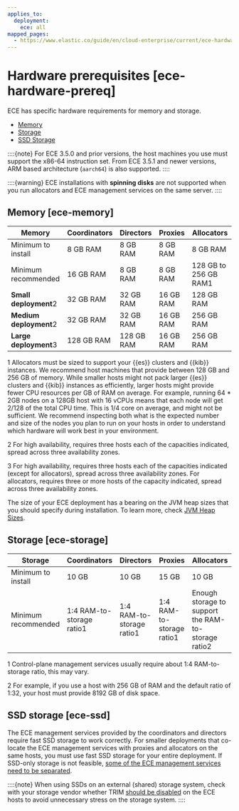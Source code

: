 ```yaml
---
applies_to:
  deployment:
    ece: all
mapped_pages:
  - https://www.elastic.co/guide/en/cloud-enterprise/current/ece-hardware-prereq.html
---
```


# Hardware prerequisites [ece-hardware-prereq]

ECE has specific hardware requirements for memory and storage.

* [Memory](#ece-memory)
* [Storage](#ece-storage)
* [SSD Storage](#ece-ssd)

::::{note}
For ECE 3.5.0 and prior versions, the host machines you use must support the x86-64 instruction set. From ECE 3.5.1 and newer versions, ARM based architecture (`aarch64`) is also supported.
::::


::::{warning}
ECE installations with **spinning disks** are not supported when you run allocators and ECE management services on the same server.
::::



## Memory [ece-memory]

| **Memory** | Coordinators | Directors | Proxies | Allocators |
| --- | --- | --- | --- | --- |
| Minimum to install | 8 GB RAM | 8 GB RAM | 8 GB RAM | 8 GB RAM<br> |
| Minimum recommended | 16 GB RAM | 8 GB RAM | 8 GB RAM | 128 GB to 256 GB RAM1<br> |
| **Small deployment**2 | 32 GB RAM | 32 GB RAM | 16 GB RAM | 128 GB RAM<br> |
| **Medium deployment**2 | 32 GB RAM | 32 GB RAM | 16 GB RAM | 256 GB RAM<br> |
| **Large deployment**3 | 128 GB RAM | 128 GB RAM | 16 GB RAM | 256 GB RAM<br> |

1 Allocators must be sized to support your {{es}} clusters and {{kib}} instances. We recommend host machines that provide between 128 GB and 256 GB of memory. While smaller hosts might not pack larger {{es}} clusters and {{kib}} instances as efficiently, larger hosts might provide fewer CPU resources per GB of RAM on average. For example, running 64 * 2GB nodes on a 128GB host with 16 vCPUs means that each node will get 2/128 of the total CPU time. This is 1/4 core on average, and might not be sufficient. We recommend inspecting both what is the expected number and size of the nodes you plan to run on your hosts in order to understand which hardware will work best in your environment.

2 For high availability, requires three hosts each of the capacities indicated, spread across three availability zones.

3 For high availability, requires three hosts each of the capacities indicated (except for allocators), spread across three availability zones. For allocators, requires three or more hosts of the capacity indicated, spread across three availability zones.

The size of your ECE deployment has a bearing on the JVM heap sizes that you should specify during installation. To learn more, check [JVM Heap Sizes](ece-jvm.md).


## Storage [ece-storage]

| **Storage** | Coordinators | Directors | Proxies | Allocators |
| --- | --- | --- | --- | --- |
| Minimum to install | 10 GB | 10 GB | 15 GB | 10 GB |
| Minimum recommended | 1:4 RAM-to-storage ratio1 | 1:4 RAM-to-storage ratio1 | 1:4 RAM-to-storage ratio1 | Enough storage to support the RAM-to-storage ratio2 |

1 Control-plane management services usually require about 1:4 RAM-to-storage ratio, this may vary.

2 For example, if you use a host with 256 GB of RAM and the default ratio of 1:32, your host must provide 8192 GB of disk space.


## SSD storage [ece-ssd]

The ECE management services provided by the coordinators and directors require fast SSD storage to work correctly. For smaller deployments that co-locate the ECE management services with proxies and allocators on the same hosts, you must use fast SSD storage for your entire deployment. If SSD-only storage is not feasible, [some of the ECE management services need to be separated](ece-roles.md).

::::{note}
When using SSDs on an external (shared) storage system, check with your storage vendor whether TRIM [should be disabled](https://www.elastic.co/blog/is-your-elasticsearch-trimmed) on the ECE hosts to avoid unnecessary stress on the storage system.
::::
